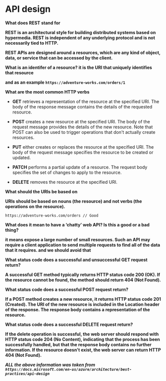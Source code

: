 # API design

**What does REST stand for**

**REST is an architectural style for building distributed systems based on hypermedia. REST is independent of any underlying protocol and is not necessarily tied to HTTP.**

**REST APIs are designed around a resources, which are any kind of object, data, or service that can be accessed by the client.**

**What is an identifer of a resource? it is the URI that uniquely identifies that resource**

**and as an example `https://adventure-works.com/orders/1`**

**What are the most common HTTP verbs**

- **GET** retrieves a representation of the resource at the specified URI. The body of the response message contains the details of the requested resource.

- **POST** creates a new resource at the specified URI. The body of the request message provides the details of the new resource. Note that POST can also be used to trigger operations that don't actually create resources.

- **PUT** either creates or replaces the resource at the specified URI. The body of the request message specifies the resource to be created or updated.

- **PATCH** performs a partial update of a resource. The request body specifies the set of changes to apply to the resource.

- **DELETE** removes the resource at the specified URI.

**What should the URIs be based on**

**URIs should be based on nouns (the resource) and not verbs (the operations on the resource).**

`https://adventure-works.com/orders // Good`

**What does it mean to have a ‘chatty’ web API? Is this a good or a bad thing?**

**it means expose a large number of small resources. Such an API may require a client application to send multiple requests to find all of the data that it requires. and we should avoid that**

**What status code does a successful and unsuccessful GET request return?**

**A successful GET method typically returns HTTP status code 200 (OK). If the resource cannot be found, the method should return 404 (Not Found).**

**What status code does a successful POST request return?**

**If a POST method creates a new resource, it returns HTTP status code 201 (Created). The URI of the new resource is included in the Location header of the response. The response body contains a representation of the resource.**

**What status code does a successful DELETE request return?**

**If the delete operation is successful, the web server should respond with HTTP status code 204 (No Content), indicating that the process has been successfully handled, but that the response body contains no further information. If the resource doesn't exist, the web server can return HTTP 404 (Not Found).**

**_ALL the above information was token from `https://docs.microsoft.com/en-us/azure/architecture/best-practices/api-design`_**
